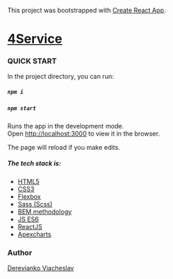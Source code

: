 This project was bootstrapped with [Create React App](https://github.com/facebook/create-react-app).

# [4Service](https://dereviankoviacheslav.github.io/test-task-4Service/)

### QUICK START
In the project directory, you can run:

##### `npm i`
##### `npm start`

Runs the app in the development mode.<br>
Open [http://localhost:3000](http://localhost:3000) to view it in the browser.

The page will reload if you make edits.<br>


##### The tech stack is:
- [HTML5](https://en.wikipedia.org/wiki/HTML5)
- [CSS3](https://en.wikipedia.org/wiki/Cascading_Style_Sheets)
- [Flexbox](https://en.wikipedia.org/wiki/CSS_Flexible_Box_Layout)
- [Sass (Scss)](https://sass-lang.com/)
- [BEM methodology](https://en.bem.info/methodology/)
- [JS ES6](https://ru.wikipedia.org/wiki/ECMAScript)
- [ReactJS](https://reactjs.org/)
- [Apexcharts](https://apexcharts.com/)

### Author
[Derevianko Viacheslav](https://github.com/DereviankoViacheslav)